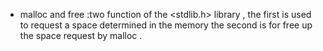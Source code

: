 - malloc and free :two function of the <stdlib.h> library ,
  the first is used to request a space determined in the memory
  the second is for free up the space request by malloc .
